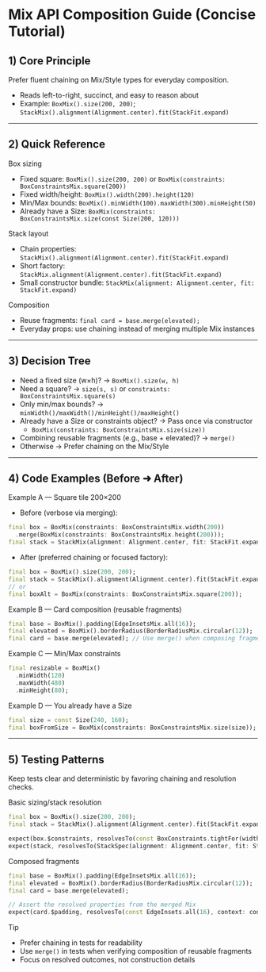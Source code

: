 # Mix API Composition Guide (Concise Tutorial)

## 1) Core Principle

Prefer fluent chaining on Mix/Style types for everyday composition.
- Reads left-to-right, succinct, and easy to reason about
- Example: `BoxMix().size(200, 200)`; `StackMix().alignment(Alignment.center).fit(StackFit.expand)`

---

## 2) Quick Reference

Box sizing
- Fixed square: `BoxMix().size(200, 200)` or `BoxMix(constraints: BoxConstraintsMix.square(200))`
- Fixed width/height: `BoxMix().width(200).height(120)`
- Min/Max bounds: `BoxMix().minWidth(100).maxWidth(300).minHeight(50)`
- Already have a Size: `BoxMix(constraints: BoxConstraintsMix.size(const Size(200, 120)))`

Stack layout
- Chain properties: `StackMix().alignment(Alignment.center).fit(StackFit.expand)`
- Short factory: `StackMix.alignment(Alignment.center).fit(StackFit.expand)`
- Small constructor bundle: `StackMix(alignment: Alignment.center, fit: StackFit.expand)`

Composition
- Reuse fragments: `final card = base.merge(elevated);`
- Everyday props: use chaining instead of merging multiple Mix instances

---

## 3) Decision Tree

- Need a fixed size (w×h)? → `BoxMix().size(w, h)`
- Need a square? → `size(s, s)` or `constraints: BoxConstraintsMix.square(s)`
- Only min/max bounds? → `minWidth()/maxWidth()/minHeight()/maxHeight()`
- Already have a Size or constraints object? → Pass once via constructor
  - `BoxMix(constraints: BoxConstraintsMix.size(size))`
- Combining reusable fragments (e.g., base + elevated)? → `merge()`
- Otherwise → Prefer chaining on the Mix/Style

---

## 4) Code Examples (Before ➜ After)

Example A — Square tile 200×200
- Before (verbose via merging):
```dart
final box = BoxMix(constraints: BoxConstraintsMix.width(200))
  .merge(BoxMix(constraints: BoxConstraintsMix.height(200)));
final stack = StackMix(alignment: Alignment.center, fit: StackFit.expand);
```
- After (preferred chaining or focused factory):
```dart
final box = BoxMix().size(200, 200);
final stack = StackMix().alignment(Alignment.center).fit(StackFit.expand);
// or
final boxAlt = BoxMix(constraints: BoxConstraintsMix.square(200));
```

Example B — Card composition (reusable fragments)
```dart
final base = BoxMix().padding(EdgeInsetsMix.all(16));
final elevated = BoxMix().borderRadius(BorderRadiusMix.circular(12));
final card = base.merge(elevated); // Use merge() when composing fragments
```

Example C — Min/Max constraints
```dart
final resizable = BoxMix()
  .minWidth(120)
  .maxWidth(480)
  .minHeight(80);
```

Example D — You already have a Size
```dart
final size = const Size(240, 160);
final boxFromSize = BoxMix(constraints: BoxConstraintsMix.size(size));
```

---

## 5) Testing Patterns

Keep tests clear and deterministic by favoring chaining and resolution checks.

Basic sizing/stack resolution
```dart
final box = BoxMix().size(200, 200);
final stack = StackMix().alignment(Alignment.center).fit(StackFit.expand);

expect(box.$constraints, resolvesTo(const BoxConstraints.tightFor(width: 200, height: 200), context: context));
expect(stack, resolvesTo(StackSpec(alignment: Alignment.center, fit: StackFit.expand), context: context));
```

Composed fragments
```dart
final base = BoxMix().padding(EdgeInsetsMix.all(16));
final elevated = BoxMix().borderRadius(BorderRadiusMix.circular(12));
final card = base.merge(elevated);

// Assert the resolved properties from the merged Mix
expect(card.$padding, resolvesTo(const EdgeInsets.all(16), context: context));
```

Tip
- Prefer chaining in tests for readability
- Use `merge()` in tests when verifying composition of reusable fragments
- Focus on resolved outcomes, not construction details

